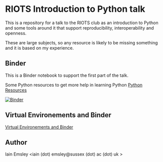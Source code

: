 # RIOTS Introduction to Python talk

This is a repository for a talk to the RIOTS club as an introduction to Python and some tools around it that support reproducibility, interoperability and openness. 

These are large subjects, so any resource is likely to be missing something and it is based on my experience. 

## Binder

This is a Binder notebook to support the first part of the talk. 

Some Python resources to get more help in learning Python  [Python Resources](./docs/PythonResource.md)

[![Binder](https://mybinder.org/badge_logo.svg)](https://mybinder.org/v2/gh/iaine/riot/HEAD)

## Virtual Environements and Binder

[Virtual Environements and Binder](./docs/VirtualEnvandBinder.md)


## Author

Iain Emsley <iain (dot) emsley@sussex (dot) ac (dot) uk >